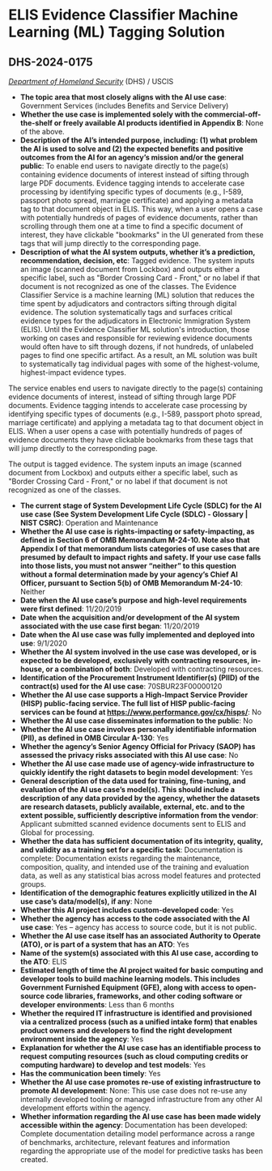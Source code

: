 # ELIS Evidence Classifier Machine Learning (ML) Tagging Solution
## DHS-2024-0175
_[Department of Homeland Security](<../3_agency/Department of Homeland Security.md>)_ (DHS) / USCIS


+ **The topic area that most closely aligns with the AI use case**: Government Services (includes Benefits and Service Delivery)
+ **Whether the use case is implemented solely with the commercial-off-the-shelf or freely available AI products identified in Appendix B**: None of the above.
+ **Description of the AI’s intended purpose, including: (1) what problem the AI is used to solve and (2) the expected benefits and positive outcomes from the AI for an agency’s mission and/or the general public**: To enable end users to navigate directly to the page(s) containing evidence documents of interest instead of sifting through large PDF documents. Evidence tagging intends to accelerate case processing by identifying specific types of documents (e.g., I-589, passport photo spread, marriage certificate) and applying a metadata tag to that document object in ELIS. This way, when a user opens a case with potentially hundreds of pages of evidence documents, rather than scrolling through them one at a time to find a specific document of interest, they have clickable "bookmarks" in the UI generated from these tags that will jump directly to the corresponding page.
+ **Description of what the AI system outputs, whether it’s a prediction, recommendation, decision, etc**: Tagged evidence. The system inputs an image (scanned document from Lockbox) and outputs either a specific label, such as "Border Crossing Card - Front," or no label if that document is not recognized as one of the classes.
The Evidence Classifier Service is a machine learning (ML) solution that reduces the time spent by adjudicators and contractors sifting through digital evidence. The solution systematically tags and surfaces critical evidence types for the adjudicators in Electronic Immigration System (ELIS). Until the Evidence Classifier ML solution's introduction, those working on cases and responsible for reviewing evidence documents would often have to sift through dozens, if not hundreds, of unlabeled pages to find one specific artifact. As a result, an ML solution was built to systematically tag individual pages with some of the highest-volume, highest-impact evidence types. 

The service enables end users to navigate directly to the page(s) containing evidence documents of interest, instead of sifting through large PDF documents. Evidence tagging intends to accelerate case processing by identifying specific types of documents (e.g., I-589, passport photo spread, marriage certificate) and applying a metadata tag to that document object in ELIS. When a user opens a case with potentially hundreds of pages of evidence documents they have clickable bookmarks from these tags that will jump directly to the corresponding page. 

The output is tagged evidence. The system inputs an image (scanned document from Lockbox) and outputs either a specific label, such as "Border Crossing Card - Front," or no label if that document is not recognized as one of the classes. 
+ **The current stage of System Development Life Cycle (SDLC) for the AI use case (See System Development Life Cycle (SDLC) - Glossary | NIST CSRC)**: Operation and Maintenance
+ **Whether the AI use case is rights-impacting or safety-impacting, as defined in Section 6 of OMB Memorandum M-24-10. Note also that Appendix I of that memorandum lists categories of use cases that are presumed by default to impact rights and safety. If your use case falls into those lists, you must not answer “neither” to this question without a formal determination made by your agency’s Chief AI Officer, pursuant to Section 5(b) of OMB Memorandum M-24-10**: Neither
+ **Date when the AI use case’s purpose and high-level requirements were first defined**: 11/20/2019
+ **Date when the acquisition and/or development of the AI system associated with the use case first began**: 11/20/2019
+ **Date when the AI use case was fully implemented and deployed into use**: 9/1/2020
+ **Whether the AI system involved in the use case was developed, or is expected to be developed, exclusively with contracting resources, in-house, or a combination of both**: Developed with contracting resources.
+ **Identification of the Procurement Instrument Identifier(s) (PIID) of the contract(s) used for the AI use case**: 70SBUR23F00000120
+ **Whether the AI use case supports a High-Impact Service Provider (HISP) public-facing service. The full list of HISP public-facing services can be found at https://www.performance.gov/cx/hisps/**: No
+ **Whether the AI use case disseminates information to the public**: No
+ **Whether the AI use case involves personally identifiable information (PII), as defined in OMB Circular A-130**: Yes
+ **Whether the agency’s Senior Agency Official for Privacy (SAOP) has assessed the privacy risks associated with this AI use case**: No
+ **Whether the AI use case made use of agency-wide infrastructure to quickly identify the right datasets to begin model development**: Yes
+ **General description of the data used for training, fine-tuning, and evaluation of the AI use case’s model(s). This should include a description of any data provided by the agency, whether the datasets are research datasets, publicly available, external, etc. and to the extent possible, sufficiently descriptive information from the vendor**: Applicant submitted scanned evidence documents sent to ELIS and Global for processing.
+ **Whether the data has sufficient documentation of its integrity, quality, and validity as a training set for a specific task**: Documentation is complete: Documentation exists regarding the maintenance, composition, quality, and intended use of the training and evaluation data, as well as any statistical bias across model features and protected groups.
+ **Identification of the demographic features explicitly utilized in the AI use case’s data/model(s), if any**: None
+ **Whether this AI project includes custom-developed code**: Yes
+ **Whether the agency has access to the code associated with the AI use case**: Yes – agency has access to source code, but it is not public.
+ **Whether the AI use case itself has an associated Authority to Operate (ATO), or is part of a system that has an ATO**: Yes
+ **Name of the system(s) associated with this AI use case, according to the ATO**: ELIS
+ **Estimated length of time the AI project waited for basic computing and developer tools to build machine learning models. This includes Government Furnished Equipment (GFE), along with access to open-source code libraries, frameworks, and other coding software or developer environments**: Less than 6 months
+ **Whether the required IT infrastructure is identified and provisioned via a centralized process (such as a unified intake form) that enables product owners and developers to find the right development environment inside the agency**: Yes
+ **Explanation for whether the AI use case has an identifiable process to request computing resources (such as cloud computing credits or computing hardware) to develop and test models**: Yes
+ **Has the communication been timely**: Yes
+ **Whether the AI use case promotes re-use of existing infrastructure to promote AI development**: None: This use case does not re-use any internally developed tooling or managed infrastructure from any other AI development efforts within the agency.
+ **Whether information regarding the AI use case has been made widely accessible within the agency**: Documentation has been developed: Complete documentation detailing model performance across a range of benchmarks, architecture, relevant features and information regarding the appropriate use of the model for predictive tasks has been created.